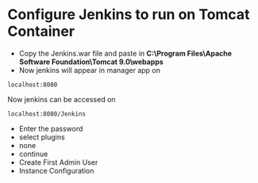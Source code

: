 # Configure Jenkins to run on Tomcat Container

- Copy the Jenkins.war file and paste in
**C:\Program Files\Apache Software Foundation\Tomcat 9.0\webapps**
- Now jenkins will appear in manager app on 
```
localhost:8080
```
Now jenkins can be accessed on 
```
localhost:8080/Jenkins
```
- Enter the password
- select plugins
- none
- continue
- Create First Admin User
- Instance Configuration

